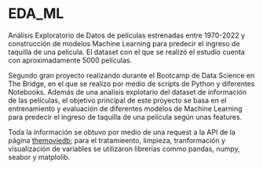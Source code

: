 # EDA_ML
Análisis Exploratorio de Datos de películas estrenadas entre 1970-2022 y construcción de modelos Machine Learning para predecir el ingreso de taquilla de una película. El dataset con el que se realizó el estudio cuenta con aproximadamente 5000 películas.

Segundo gran proyecto realizando durante el Bootcamp de Data Science en The Bridge, en el que se realizo por medio de scripts de Python y diferentes Notebooks. Además de una analisis explotario del dataset de información de las películas, el objetivo principal de este proyecto se basa en el entrenamiento y evaluación de diferentes modelos de Machine Learning para predecir el ingreso de taquilla de una película según unas features.

Toda la información se obtuvo por medio de una request a la API de la página [themoviedb](https://www.themoviedb.org/?language=es-ES); para el tratamieento, limpieza, tranformación y visualización de variables se utilizaron librerías commo pandas, numpy, seabor y matplolib. 

